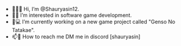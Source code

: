 - 👋🙎‍♂️ Hi, I’m @Shauryasin12.
- 👀🦋 I’m interested in software game development.
- 🌱💻 I’m currently working on a new game project called "Genso No Tatakae".
- 📫💬 How to reach me DM me in discord [shauryasin]
